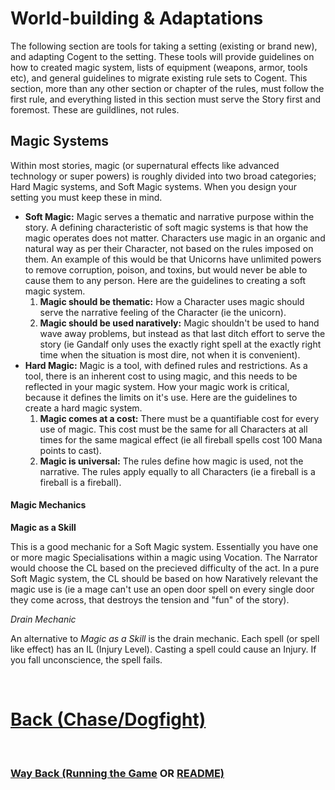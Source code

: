 # World-building & Adaptations

The following section are tools for taking a setting (existing or brand new), and adapting Cogent to the setting.  These tools will provide guidelines on how to created magic system, lists of equipment (weapons, armor, tools etc), and general guidelines to migrate existing rule sets to Cogent.  This section, more than any other section or chapter of the rules, must follow the first rule, and everything listed in this section must serve the Story first and foremost.  These are guildlines, not rules.

## Magic Systems

Within most stories, magic (or supernatural effects like advanced technology or super powers) is roughly divided into two broad categories; Hard Magic systems, and Soft Magic systems.  When you design your setting you must keep these in mind.  

* **Soft Magic:** Magic serves a thematic and narrative purpose within the story.  A defining characteristic of soft magic systems is that how the magic operates does not matter.  Characters use magic in an organic and natural way as per their Character, not based on the rules imposed on them.  An example of this would be that Unicorns have unlimited powers to remove corruption, poison, and toxins, but would never be able to cause them to any person.  Here are the guidelines to creating a soft magic system.
  1. **Magic should be thematic:** How a Character uses magic should serve the narrative feeling of the Character (ie the unicorn).
  2. **Magic should be used naratively:** Magic shouldn't be used to hand wave away problems, but instead as that last ditch effort to serve the story (ie Gandalf only uses the exactly right spell at the exactly right time when the situation is most dire, not when it is convenient).
* **Hard Magic:** Magic is a tool, with defined rules and restrictions.  As a tool, there is an inherent cost to using magic, and this needs to be reflected in your magic system.  How your magic work is critical, because it defines the limits on it's use.  Here are the guidelines to create a hard magic system.
  1. **Magic comes at a cost:** There must be a quantifiable cost for every use of magic.  This cost must be the same for all Characters at all times for the same magical effect (ie all fireball spells cost 100 Mana points to cast).
  2. **Magic is universal:** The rules define how magic is used, not the narrative.  The rules apply equally to all Characters (ie a fireball is a fireball is a fireball).

#### Magic Mechanics

**Magic as a Skill**

This is a good mechanic for a Soft Magic system.  Essentially you have one or more magic Specialisations within a magic using Vocation.  The Narrator would choose the CL based on the precieved difficulty of the act.  In a pure Soft Magic system, the CL should be based on how Naratively relevant the magic use is (ie a mage can't use an open door spell on every single door they come across, that destroys the tension and "fun" of the story).

*Drain Mechanic*

An alternative to *Magic as a Skill* is the drain mechanic.  Each spell (or spell like effect) has an IL (Injury Level).  Casting a spell could cause an Injury.  If you fall unconscience, the spell fails.

$~~~$

# [Back (Chase/Dogfight)](<Chase-Dogfight.md>) 

$~~~$

### [Way Back (Running the Game](<Running the Game - MOC.md>) OR [README)](<../README.md>) 